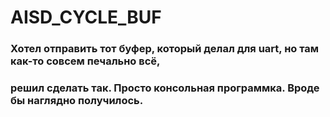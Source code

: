 # AISD_CYCLE_BUF
### Хотел отправить тот буфер, который делал для uart, но там как-то совсем печально всё, 
### решил сделать так. Просто консольная программка. Вроде бы наглядно получилось. 
